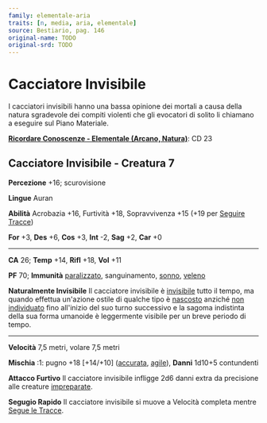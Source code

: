 ```yaml
---
family: elementale-aria
traits: [n, media, aria, elementale]
source: Bestiario, pag. 146
original-name: TODO
original-srd: TODO
---
```


# Cacciatore Invisibile

I cacciatori invisibili hanno una bassa opinione dei mortali a causa della
natura sgradevole dei compiti violenti che gli evocatori di solito li chiamano a
eseguire sul Piano Materiale.

**[Ricordare Conoscenze - Elementale (Arcano, Natura)](/azioni/ricordare-conoscenze)**:
CD 23

## Cacciatore Invisibile - Creatura 7

**Percezione** +16; scurovisione

**Lingue** Auran

**Abilità** Acrobazia +16, Furtività +18, Sopravvivenza +15 (+19 per
[Seguire Tracce](/azioni/seguire-tracce))

**For** +3, **Des** +6, **Cos** +3, **Int** -2, **Sag** +2, **Car** +0

---

**CA** 26; **Temp** +14, **Rifl** +18, **Vol** +11

**PF** 70; **Immunità** [paralizzato](/condizioni/paralizzato), sanguinamento,
[sonno](/tratti/sonno), [veleno](/tratti/veleno)

**Naturalmente Invisibile** Il cacciatore invisibile è
[invisibile](/condizioni/invisibile) tutto il tempo, ma quando effettua
un'azione ostile di qualche tipo è [nascosto](/condizioni/nascosto) anziché
[non individuato](/condizioni/non-individuato) fino all'inizio del suo turno
successivo e la sagoma indistinta della sua forma umanoide è leggermente
visibile per un breve periodo di tempo.

---

**Velocità** 7,5 metri, volare 7,5 metri

**Mischia** :1: pugno +18 \[+14/+10] ([accurata](/tratti/accurata),
[agile](/tratti/agile)), **Danni** 1d10+5 contundenti

**Attacco Furtivo** Il cacciatore invisibile infligge 2d6 danni extra da
precisione alle creature [impreparate](/condizioni/impreparato).

**Segugio Rapido** Il cacciatore invisibile si muove a Velocità completa mentre
[Segue le Tracce](/azioni/seguire-tracce).
